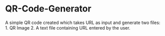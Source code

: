 # QR-Code-Generator
A simple QR code created which takes URL as input and generate two files:
    1. QR Image
    2. A text file containing URL entered by the user.

